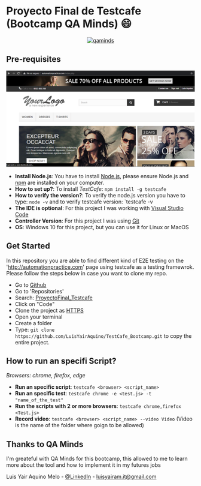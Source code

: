 # Proyecto Final de Testcafe (Bootcamp QA Minds) :smile:

<p align="center">
    <a href="https://devexpress.github.io/testcafe">
        <img src="https://qaminds.com/wp-content/uploads/2017/10/Logo_QAmindsLAB2-360x235.png" alt="qaminds">
    </a>
</p>

## Pre-requisites

![Screenshot of the example product page](automationpractice.png)

* **Install Node.js**: You have to install [Node.js](https://nodejs.org/es/download/), please ensure Node.js and [npm](https://www.npmjs.com/) are installed on your computer.
* **How to set up?**: To install *TestCafe*: `npm install -g testcafe`
* **How to verify the version?**: To verify the node.js version you have to type: `node -v` and to verify testcafe version: `testcafe -v
* **The IDE is optional**: For this project I was working with [Visual Studio Code](https://code.visualstudio.com/download)
* **Controller Version**: For this project I was using [Git](https://git-scm.com/downloads)
* **OS**: Windows 10 for this project, but you can use it for Linux or MacOS

## Get Started

In this repository you are able to find different kind of E2E testing on the 'http://automationpractice.com' page using testcafe as a testing framewrok. Please follow the steps below in case you want to clone my repo.

  - Go to [Github](https://github.com/LuisYairAquino)
  - Go to 'Repositories'
  - Search: [ProyectoFinal_Testcafe](https://github.com/LuisYairAquino/ProyectoFinal_Testcafe)
  - Click on "Code"
  - Clone the project as [HTTPS](https://github.com/LuisYairAquino/TestCafe_Bootcamp.git)
  - Open your terminal
  - Create a folder
  - Type: `git clone https://github.com/LuisYairAquino/TestCafe_Bootcamp.git` to copy the entire project.
  
## How to run an specifi Script?

*Browsers: chrome, firefox, edge*

* **Run an specific script**: `testcafe <browser> <script_name>`
* **Run an specific test**: `testcafe chrome -e <test.js> -t "name_of_the_test"`
* **Run the scripts with 2 or more browsers**: `testcafe chrome,firefox <Test.js>`
* **Record video**: `testcafe <browser> <script_name> --video Video` (Video is the name of the folder where goign to be allowed)

## Thanks to QA Minds

I'm greateful with QA Minds for this bootcamp, this allowed to me to learn more about the tool and how to implement it in my futures jobs

Luis Yair Aquino Melo - [@LinkedIn](https://www.linkedin.com/in/luis-yair-aquino-melo-1a291391/) - luisyairam.it@gmail.com

